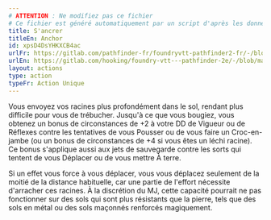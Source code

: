 ```yaml
---
# ATTENTION : Ne modifiez pas ce fichier
# Ce fichier est généré automatiquement par un script d'après les données du module Foundry VTT officiel et de sa traduction
title: S'ancrer
titleEn: Anchor
id: xpsD4DsYHKXCB4ac
urlFr: https://gitlab.com/pathfinder-fr/foundryvtt-pathfinder2-fr/-/blob/master/data/actions/xpsD4DsYHKXCB4ac.htm
urlEn: https://gitlab.com/hooking/foundry-vtt---pathfinder-2e/-/blob/master/packs/data/actions.db/anchor.json
layout: actions
type: action
typeFr: Action Unique
---
```

Vous envoyez vos racines plus profondément dans le sol, rendant plus difficile pour vous de trébucher. Jusqu'à ce que vous bougiez, vous obtenez un bonus de circonstances de +2 à votre DD de Vigueur ou de Réflexes contre les tentatives de vous Pousser ou de vous faire un Croc-en-jambe (ou un bonus de circonstances de +4 si vous êtes un léchi racine). Ce bonus s'applique aussi aux jets de sauvegarde contre les sorts qui tentent de vous Déplacer ou de vous mettre À terre.

Si un effet vous force à vous déplacer, vous vous déplacez seulement de la moitié de la distance habituelle, car une partie de l'effort nécessite d'arracher ces racines. À la discrétion du MJ, cette capacité pourrait ne pas fonctionner sur des sols qui sont plus résistants que la pierre, tels que des sols en métal ou des sols maçonnés renforcés magiquement.
